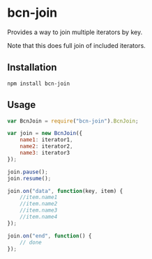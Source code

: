 # bcn-join 

Provides a way to join multiple iterators by key.

Note that this does full join of included iterators.

## Installation

```
npm install bcn-join
```

## Usage
```javascript
var BcnJoin = require("bcn-join").BcnJoin;

var join = new BcnJoin({
	name1: iterator1,
	name2: iterator2,
	name3: iterator3
});

join.pause();
join.resume();

join.on("data", function(key, item) {
	//item.name1
	//item.name2
	//item.name3
	//item.name4
});

join.on("end", function() {
	// done
});

```


